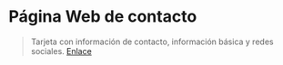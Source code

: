 # Página Web de contacto

> Tarjeta con información de contacto, información básica y redes sociales. 
 [Enlace](https://manuelalferez.github.io/pagina-contacto/)
